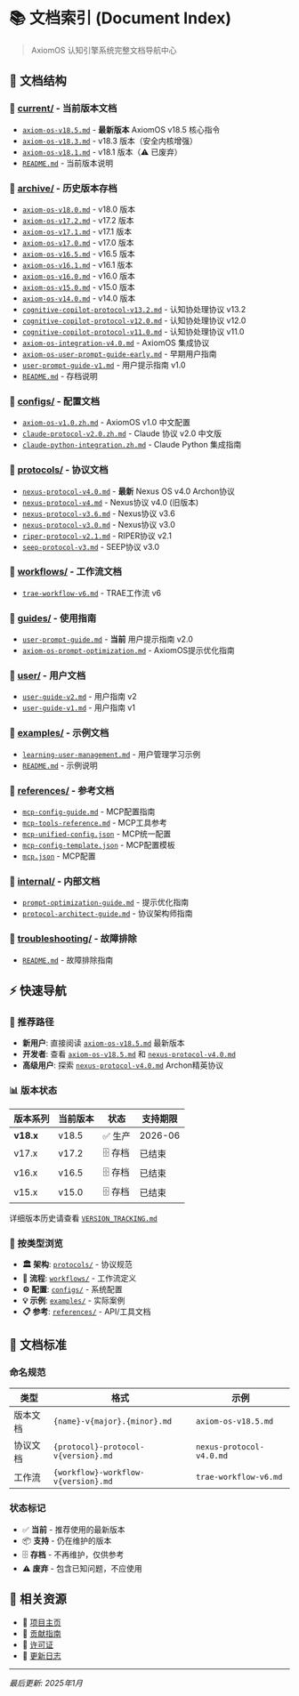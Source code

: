 # 📚 文档索引 (Document Index)

> AxiomOS 认知引擎系统完整文档导航中心

## 📁 文档结构

### 📂 [current/](./current/) - 当前版本文档
- [`axiom-os-v18.5.md`](./current/axiom-os-v18.5.md) - **最新版本** AxiomOS v18.5 核心指令
- [`axiom-os-v18.3.md`](./current/axiom-os-v18.3.md) - v18.3 版本（安全内核增强）
- [`axiom-os-v18.1.md`](./current/axiom-os-v18.1.md) - v18.1 版本（⚠️ 已废弃）
- [`README.md`](./current/README.md) - 当前版本说明

### 📂 [archive/](./archive/) - 历史版本存档
- [`axiom-os-v18.0.md`](./archive/axiom-os-v18.0.md) - v18.0 版本
- [`axiom-os-v17.2.md`](./archive/axiom-os-v17.2.md) - v17.2 版本
- [`axiom-os-v17.1.md`](./archive/axiom-os-v17.1.md) - v17.1 版本
- [`axiom-os-v17.0.md`](./archive/axiom-os-v17.0.md) - v17.0 版本
- [`axiom-os-v16.5.md`](./archive/axiom-os-v16.5.md) - v16.5 版本
- [`axiom-os-v16.1.md`](./archive/axiom-os-v16.1.md) - v16.1 版本
- [`axiom-os-v16.0.md`](./archive/axiom-os-v16.0.md) - v16.0 版本
- [`axiom-os-v15.0.md`](./archive/axiom-os-v15.0.md) - v15.0 版本
- [`axiom-os-v14.0.md`](./archive/axiom-os-v14.0.md) - v14.0 版本
- [`cognitive-copilot-protocol-v13.2.md`](./archive/cognitive-copilot-protocol-v13.2.md) - 认知协处理协议 v13.2
- [`cognitive-copilot-protocol-v12.0.md`](./archive/cognitive-copilot-protocol-v12.0.md) - 认知协处理协议 v12.0
- [`cognitive-copilot-protocol-v11.0.md`](./archive/cognitive-copilot-protocol-v11.0.md) - 认知协处理协议 v11.0
- [`axiom-os-integration-v4.0.md`](./archive/axiom-os-integration-v4.0.md) - AxiomOS 集成协议
- [`axiom-os-user-prompt-guide-early.md`](./archive/axiom-os-user-prompt-guide-early.md) - 早期用户指南
- [`user-prompt-guide-v1.md`](./archive/user-prompt-guide-v1.md) - 用户提示指南 v1.0
- [`README.md`](./archive/README.md) - 存档说明

### 📂 [configs/](./configs/) - 配置文档
- [`axiom-os-v1.0.zh.md`](./configs/axiom-os-v1.0.zh.md) - AxiomOS v1.0 中文配置
- [`claude-protocol-v2.0.zh.md`](./configs/claude-protocol-v2.0.zh.md) - Claude 协议 v2.0 中文版
- [`claude-python-integration.zh.md`](./configs/claude-python-integration.zh.md) - Claude Python 集成指南

### 📂 [protocols/](./protocols/) - 协议文档
- [`nexus-protocol-v4.0.md`](./protocols/nexus-protocol-v4.0.md) - **最新** Nexus OS v4.0 Archon协议
- [`nexus-protocol-v4.md`](./protocols/nexus-protocol-v4.md) - Nexus协议 v4.0 (旧版本)
- [`nexus-protocol-v3.6.md`](./protocols/nexus-protocol-v3.6.md) - Nexus协议 v3.6
- [`nexus-protocol-v3.0.md`](./protocols/nexus-protocol-v3.0.md) - Nexus协议 v3.0
- [`riper-protocol-v2.1.md`](./protocols/riper-protocol-v2.1.md) - RIPER协议 v2.1
- [`seep-protocol-v3.md`](./protocols/seep-protocol-v3.md) - SEEP协议 v3.0

### 📂 [workflows/](./workflows/) - 工作流文档
- [`trae-workflow-v6.md`](./workflows/trae-workflow-v6.md) - TRAE工作流 v6

### 📂 [guides/](./guides/) - 使用指南
- [`user-prompt-guide.md`](./guides/user-prompt-guide.md) - **当前** 用户提示指南 v2.0
- [`axiom-os-prompt-optimization.md`](./guides/axiom-os-prompt-optimization.md) - AxiomOS提示优化指南

### 📂 [user/](./user/) - 用户文档
- [`user-guide-v2.md`](./user/user-guide-v2.md) - 用户指南 v2
- [`user-guide-v1.md`](./user/user-guide-v1.md) - 用户指南 v1

### 📂 [examples/](./examples/) - 示例文档
- [`learning-user-management.md`](./examples/learning-user-management.md) - 用户管理学习示例
- [`README.md`](./examples/README.md) - 示例说明

### 📂 [references/](./references/) - 参考文档
- [`mcp-config-guide.md`](./references/mcp-config-guide.md) - MCP配置指南
- [`mcp-tools-reference.md`](./references/mcp-tools-reference.md) - MCP工具参考
- [`mcp-unified-config.json`](./references/mcp-unified-config.json) - MCP统一配置
- [`mcp-config-template.json`](./references/mcp-config-template.json) - MCP配置模板
- [`mcp.json`](./references/mcp.json) - MCP配置

### 📂 [internal/](./internal/) - 内部文档
- [`prompt-optimization-guide.md`](./internal/prompt-optimization-guide.md) - 提示优化指南
- [`protocol-architect-guide.md`](./internal/protocol-architect-guide.md) - 协议架构师指南

### 📂 [troubleshooting/](./troubleshooting/) - 故障排除
- [`README.md`](./troubleshooting/README.md) - 故障排除指南

## ⚡ 快速导航

### 🎯 推荐路径
- **新用户**: 直接阅读 [`axiom-os-v18.5.md`](./current/axiom-os-v18.5.md) 最新版本
- **开发者**: 查看 [`axiom-os-v18.5.md`](./current/axiom-os-v18.5.md) 和 [`nexus-protocol-v4.0.md`](./protocols/nexus-protocol-v4.0.md)
- **高级用户**: 探索 [`nexus-protocol-v4.0.md`](./protocols/nexus-protocol-v4.0.md) Archon精英协议

### 📊 版本状态

| 版本系列 | 当前版本 | 状态 | 支持期限 |
|---------|----------|------|----------|
| **v18.x** | v18.5 | ✅ 生产 | 2026-06 |
| v17.x | v17.2 | 🗄️ 存档 | 已结束 |
| v16.x | v16.5 | 🗄️ 存档 | 已结束 |
| v15.x | v15.0 | 🗄️ 存档 | 已结束 |

详细版本历史请查看 [`VERSION_TRACKING.md`](./current/VERSION_TRACKING.md)

### 📂 按类型浏览
- **🏛️ 架构**: [`protocols/`](./protocols/) - 协议规范
- **🔄 流程**: [`workflows/`](./workflows/) - 工作流定义
- **⚙️ 配置**: [`configs/`](./configs/) - 系统配置
- **💡 示例**: [`examples/`](./examples/) - 实际案例
- **📋 参考**: [`references/`](./references/) - API/工具文档

## 📝 文档标准

### 命名规范
| 类型 | 格式 | 示例 |
|------|------|------|
| 版本文档 | `{name}-v{major}.{minor}.md` | `axiom-os-v18.5.md` |
| 协议文档 | `{protocol}-protocol-v{version}.md` | `nexus-protocol-v4.0.md` |
| 工作流 | `{workflow}-workflow-v{version}.md` | `trae-workflow-v6.md` |

### 状态标记
- ✅ **当前** - 推荐使用的最新版本
- 📦 **支持** - 仍在维护的版本
- 🗄️ **存档** - 不再维护，仅供参考
- ⚠️ **废弃** - 包含已知问题，不应使用

## 🔗 相关资源
- 📖 [项目主页](../README.md)
- 🤝 [贡献指南](../CONTRIBUTING.md)
- 📜 [许可证](../LICENSE)
- 📝 [更新日志](../CHANGELOG.md)

---
*最后更新: 2025年1月*